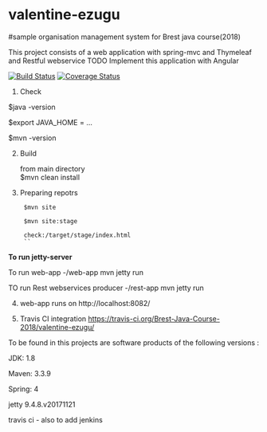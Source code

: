 # valentine-ezugu
#sample organisation management system for Brest java course(2018)

This project consists of a web application with spring-mvc and Thymeleaf and Restful webservice
TODO Implement this application with  Angular

[![Build Status](https://travis-ci.org/Brest-Java-Course-2018/valentine-ezugu.svg?branch=master)](https://travis-ci.org/Brest-Java-Course-2018/valentine-ezugu)
[![Coverage Status](https://coveralls.io/repos/github/Brest-Java-Course-2018/valentine-ezugu/badge.svg)](https://coveralls.io/github/Brest-Java-Course-2018/valentine-ezugu)

 1. Check  
        
   $java -version  
        
   $export JAVA_HOME = ...
        
   $mvn -version
        
2. Build
    
   from main directory     
   $mvn clean install
        
3. Preparing repotrs
      
        $mvn site
      
        $mvn site:stage
      
        check:/target/stage/index.html
        ``
 **To run jetty-server**
        
  To run  web-app -/web-app  mvn jetty run 
        
  TO run Rest webservices producer -/rest-app  mvn jetty run
        
4. web-app runs on http://localhost:8082/

5. Travis CI integration
    https://travis-ci.org/Brest-Java-Course-2018/valentine-ezugu/

To be found in this projects are software products of the following versions :

JDK: 1.8

Maven: 3.3.9

Spring: 4

jetty 9.4.8.v20171121

travis ci - also to add jenkins 